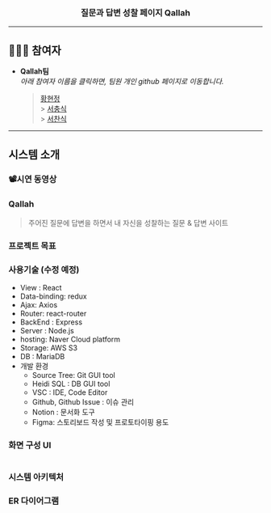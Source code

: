 <h3 align='middle'> 질문과 답변 성찰 페이지 Qallah</h3>
                 
<p align='middle'>

</p>

---

## 👨‍👨‍👧 참여자

- **Qallah팀**<br />
  _아래 참여자 이름을 클릭하면, 팀원 개인 github 페이지로 이동합니다._
  > [황현정](https://github.com/giraff) <br /> > [서충식](https://github.com/seo-rio) <br /> > [서찬식](https://github.com/coldexpression) <br />

---

## 시스템 소개

### 📽시연 동영상

### Qallah

> 주어진 질문에 답변을 하면서 내 자신을 성찰하는 질문 & 답변 사이트

### 프로젝트 목표

### 사용기술 (수정 예정)

- View : React
- Data-binding: redux
- Ajax: Axios
- Router: react-router
- BackEnd : Express
- Server : Node.js
- hosting: Naver Cloud platform
- Storage: AWS S3
- DB : MariaDB
- 개발 환경
  - Source Tree: Git GUI tool
  - Heidi SQL : DB GUI tool
  - VSC : IDE, Code Editor
  - Github, Github Issue : 이슈 관리
  - Notion : 문서화 도구
  - Figma: 스토리보드 작성 및 프로토타이핑 용도

### 화면 구성 UI

<table>
  <tr>
  </tr>
</table>

### 시스템 아키텍처

### ER 다이어그램
